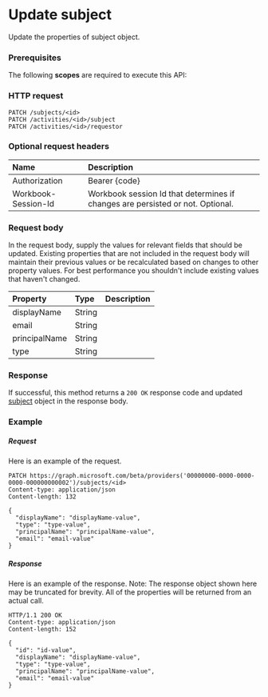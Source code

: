 # Update subject

Update the properties of subject object.
### Prerequisites
The following **scopes** are required to execute this API: 
### HTTP request
<!-- { "blockType": "ignored" } -->
```http
PATCH /subjects/<id>
PATCH /activities/<id>/subject
PATCH /activities/<id>/requestor
```
### Optional request headers
| Name       | Description|
|:-----------|:-----------|
| Authorization  | Bearer {code}|
| Workbook-Session-Id  | Workbook session Id that determines if changes are persisted or not. Optional.|

### Request body
In the request body, supply the values for relevant fields that should be updated. Existing properties that are not included in the request body will maintain their previous values or be recalculated based on changes to other property values. For best performance you shouldn't include existing values that haven't changed.

| Property	   | Type	|Description|
|:---------------|:--------|:----------|
|displayName|String||
|email|String||
|principalName|String||
|type|String||

### Response
If successful, this method returns a `200 OK` response code and updated [subject](../resources/subject.md) object in the response body.
### Example
##### Request
Here is an example of the request.
<!-- {
  "blockType": "request",
  "name": "update_subject"
}-->
```http
PATCH https://graph.microsoft.com/beta/providers('00000000-0000-0000-0000-000000000002')/subjects/<id>
Content-type: application/json
Content-length: 132

{
  "displayName": "displayName-value",
  "type": "type-value",
  "principalName": "principalName-value",
  "email": "email-value"
}
```
##### Response
Here is an example of the response. Note: The response object shown here may be truncated for brevity. All of the properties will be returned from an actual call.
<!-- {
  "blockType": "response",
  "truncated": true,
  "@odata.type": "microsoft.graph.subject"
} -->
```http
HTTP/1.1 200 OK
Content-type: application/json
Content-length: 152

{
  "id": "id-value",
  "displayName": "displayName-value",
  "type": "type-value",
  "principalName": "principalName-value",
  "email": "email-value"
}
```

<!-- uuid: 8fcb5dbc-d5aa-4681-8e31-b001d5168d79
2015-10-25 14:57:30 UTC -->
<!-- {
  "type": "#page.annotation",
  "description": "Update subject",
  "keywords": "",
  "section": "documentation",
  "tocPath": ""
}-->